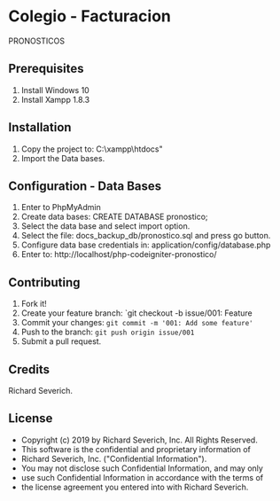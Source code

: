 # Colegio - Facturacion
PRONOSTICOS


## Prerequisites

1. Install Windows 10    
2. Install Xampp 1.8.3

## Installation

1. Copy the project to: C:\xampp\htdocs"
2. Import the Data bases.


## Configuration - Data Bases
1. Enter to PhpMyAdmin
2. Create data bases: CREATE DATABASE pronostico;
3. Select the data base and select import option.
4. Select the file: docs_backup_db/pronostico.sql and press go button.
5. Configure data base credentials in: application/config/database.php
6. Enter to: http://localhost/php-codeigniter-pronostico/

## Contributing

1. Fork it!
2. Create your feature branch: `git checkout -b issue/001: Feature
3. Commit your changes: `git commit -m '001: Add some feature'`
4. Push to the branch: `git push origin issue/001`
5. Submit a pull request.

## Credits

Richard Severich.

## License
* Copyright (c) 2019 by Richard Severich, Inc.  All Rights Reserved.
* This software is the confidential and proprietary information of
* Richard Severich, Inc. ("Confidential Information").
* You may not disclose such Confidential Information, and may only
* use such Confidential Information in accordance with the terms of
* the license agreement you entered into with Richard Severich.



